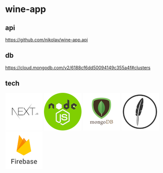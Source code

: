 
# wine-app

## api
  https://github.com/nikolav/wine-app.api

## db
  https://cloud.mongodb.com/v2/6188cf6dd50094149c355a4f#clusters

## tech 
[![NextJS](logo.nextjs.png)](https://nextjs.org/) [![NodeJS](logo.nodejs.png)](https://nodejs.org/) [![MongoDB](logo.mongodb.png)](https://www.mongodb.com/) [![FeathersJS](logo.feathersjs.png)](https://feathersjs.com/) [![Firebase](logo.firebase.png)](https://firebase.google.com/)



